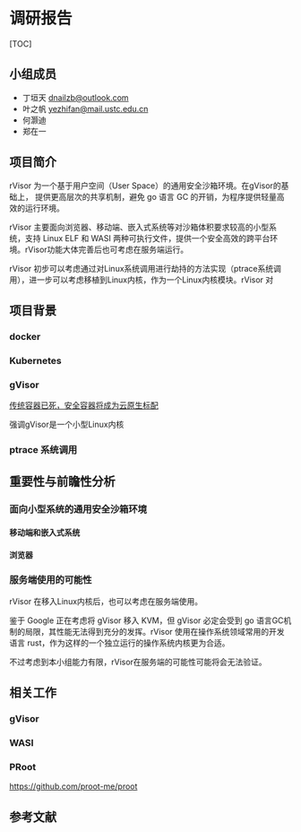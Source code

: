 
# 调研报告

[TOC]

## 小组成员

* 丁垣天 dnailzb@outlook.com
* 叶之帆 yezhifan@mail.ustc.edu.cn
* 何灏迪
* 郑在一

## 项目简介

rVisor 为一个基于用户空间（User Space）的通用安全沙箱环境。在gVisor的基础上， 提供更高层次的共享机制，避免 go 语言 GC 的开销，为程序提供轻量高效的运行环境。

rVisor 主要面向浏览器、移动端、嵌入式系统等对沙箱体积要求较高的小型系统，支持 Linux ELF 和 WASI 两种可执行文件，提供一个安全高效的跨平台环境。rVisor功能大体完善后也可考虑在服务端运行。

rVisor 初步可以考虑通过对Linux系统调用进行劫持的方法实现（ptrace系统调用），进一步可以考虑移植到Linux内核，作为一个Linux内核模块。rVisor 对


## 项目背景

### docker

### Kubernetes

### gVisor

[传统容器已死，安全容器将成为云原生标配](https://zhuanlan.zhihu.com/p/99182075)

强调gVisor是一个小型Linux内核

### ptrace 系统调用


## 重要性与前瞻性分析

### 面向小型系统的通用安全沙箱环境

#### 移动端和嵌入式系统

#### 浏览器

### 服务端使用的可能性

rVisor 在移入Linux内核后，也可以考虑在服务端使用。

鉴于 Google 正在考虑将 gVisor 移入 KVM，但 gVisor 必定会受到 go 语言GC机制的局限，其性能无法得到充分的发挥。rVisor 使用在操作系统领域常用的开发语言 rust，作为这样的一个独立运行的操作系统内核更为合适。

不过考虑到本小组能力有限，rVisor在服务端的可能性可能将会无法验证。

## 相关工作

### gVisor

### WASI

### PRoot

https://github.com/proot-me/proot

## 参考文献

